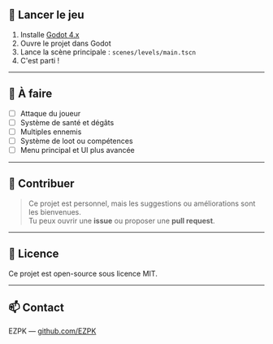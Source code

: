 ## 🚀 Lancer le jeu

1. Installe [Godot 4.x](https://godotengine.org/download)
2. Ouvre le projet dans Godot
3. Lance la scène principale : `scenes/levels/main.tscn`
4. C'est parti !

---

## 🔧 À faire

- [ ] Attaque du joueur
- [ ] Système de santé et dégâts
- [ ] Multiples ennemis
- [ ] Système de loot ou compétences
- [ ] Menu principal et UI plus avancée

---

## 🤝 Contribuer

> Ce projet est personnel, mais les suggestions ou améliorations sont les bienvenues.  
Tu peux ouvrir une **issue** ou proposer une **pull request**.

---

## 📄 Licence

Ce projet est open-source sous licence MIT.

---

## 📫 Contact

EZPK — [github.com/EZPK](https://github.com/EZPK)
